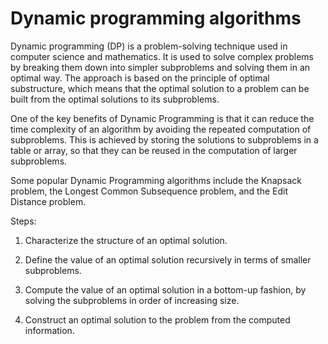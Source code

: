 # Dynamic programming algorithms

Dynamic programming (DP) is a problem-solving technique used in computer science and mathematics. It is used to solve complex problems by breaking them down into simpler subproblems and solving them in an optimal way. The approach is based on the principle of optimal substructure, which means that the optimal solution to a problem can be built from the optimal solutions to its subproblems.

One of the key benefits of Dynamic Programming is that it can reduce the time complexity of an algorithm by avoiding the repeated computation of subproblems. This is achieved by storing the solutions to subproblems in a table or array, so that they can be reused in the computation of larger subproblems.

Some popular Dynamic Programming algorithms include the Knapsack problem, the Longest Common Subsequence problem, and the Edit Distance problem.

Steps:

1. Characterize the structure of an optimal solution.

2. Define the value of an optimal solution recursively in terms of smaller subproblems.

3. Compute the value of an optimal solution in a bottom-up fashion, by solving the subproblems in order of increasing size.

4. Construct an optimal solution to the problem from the computed information.

